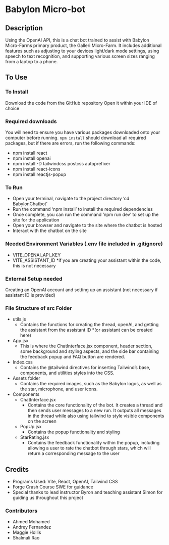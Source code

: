 # Babylon Micro-bot

## Description
Using the OpenAI API, this is a chat bot trained to assist with Babylon Micro-Farms primary product, the Galleri Micro-Farm. It includes additional features such as adjusting to your devices light/dark mode settings, using speech to text recognition, and supporting various screen sizes ranging from a laptop to a phone. 

## To Use
### To Install
Download the code from the GitHub repository
Open it within your IDE of choice

### Required downloads
You will need to ensure you have various packages downloaded onto your computer before running. `npm install` should download all required packages, but if there are errors, run the following commands:
* npm install react
* npm install openai
* npm install -D tailwindcss postcss autoprefixer
* npm install react-icons
* npm install reactjs-popup

### To Run
* Open your terminal, navigate to the project directory ‘cd BabylonChatbot’
* Run the command ‘npm install’ to install the required dependencies
* Once complete, you can run the command ‘npm run dev’ to set up the site for the application
* Open your browser and navigate to the site where the chatbot is hosted
* Interact with the chatbot on the site

### Needed Environment Variables (.env file included in .gitignore)
* VITE_OPENAI_API_KEY
* VITE_ASSISTANT_ID *if you are creating your assistant within the code, this is not necessary

### External Setup needed
Creating an OpenAI account and setting up an assistant (not necessary if assistant ID is provided)


### File Structure of src Folder
* utils.js
    * Contains the functions for creating the thread, openAI, and getting the assistant from the assistant ID *(or assistant can be created here)
* App.jsx
    * This is where the ChatInterface.jsx component, header section, some background and styling aspects, and the side bar containing the feedback popup and FAQ button are rendered.
* Index.css
    * Contains the @tailwind directives for inserting Tailwind’s base, components, and utilities styles into the CSS.
* Assets folder
    * Contains the required images, such as the Babylon logos, as well as the star, microphone, and user icons.
* Components
    * ChatInterface.jsx
        * Contains the core functionality of the bot. It creates a thread and then sends user messages to a new run. It outputs all messages in the thread while also using tailwind to style visible components on the screen
    * PopUp.jsx
        * Contains the popup functionality and styling
    * StarRating.jsx
        * Contains the feedback functionality within the popup, including allowing a user to rate the chatbot through stars, which will return a corresponding message to the user


## Credits
* Programs Used: Vite, React, OpenAI, Tailwind CSS
* Forge Crash Course SWE for guidance
* Special thanks to lead instructor Byron and teaching assistant Simon for guiding us throughout this project


### Contributors
* Ahmed Mohamed
* Andrey Fernandez
* Maggie Hollis
* Shalmali Rao
